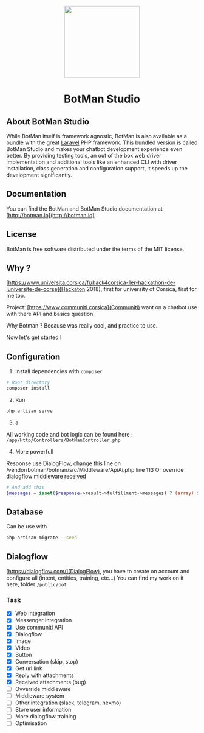 <p align="center"><img height="188" width="198" src="https://botman.io/img/botman.png"></p>
<h1 align="center">BotMan Studio</h1>

## About BotMan Studio

While BotMan itself is framework agnostic, BotMan is also available as a bundle with the great [Laravel](https://laravel.com) PHP framework. This bundled version is called BotMan Studio and makes your chatbot development experience even better. By providing testing tools, an out of the box web driver implementation and additional tools like an enhanced CLI with driver installation, class generation and configuration support, it speeds up the development significantly.

## Documentation

You can find the BotMan and BotMan Studio documentation at [http://botman.io](http://botman.io).

## License

BotMan is free software distributed under the terms of the MIT license.

## Why ?

[https://www.universita.corsica/fr/hack4corsica-1er-hackathon-de-luniversite-de-corse](Hackaton 2018), first for university of Corsica, first for me too.

Project:
[https://www.communiti.corsica](Communiti) want on a chatbot use with there API and basics question.

Why Botman ?
    Because was really cool, and practice to use.

Now let's get started !

## Configuration

1) Install dependencies with `composer`

```bash
# Root directory
composer install
```

2) Run

```bash
php artisan serve
```

3) a

All working code and bot logic can be found here :
    ``/app/Http/Controllers/BotManController.php``

4) More powerfull

Response use DialogFlow, change this line on /vendor/botman/botman/src/Middleware/ApiAi.php line 113
Or override dialogflow middleware received

```php
# And add this
$messages = isset($response->result->fulfillment->messages) ? (array) $response->result->fulfillment->messages : [];
```

## Database

Can be use with
```bash
php artisan migrate --seed
```

## Dialogflow

[https://dialogflow.com/](DialogFlow), you have to create on account and configure all (intent, entities, training, etc...)
You can find my work on it here, folder `/public/bot`

### Task

- [x] Web integration
- [x] Messenger integration
- [x] Use communiti API
- [x] Dialogflow
- [x] Image
- [x] Video
- [x] Button
- [x] Conversation (skip, stop)
- [x] Get url link
- [x] Reply with attachments
- [x] Received attachments (bug)
- [ ] Ovverride middleware
- [ ] Middleware system
- [ ] Other integration (slack, telegram, nexmo)
- [ ] Store user information
- [ ] More dialogflow training
- [ ] Optimisation